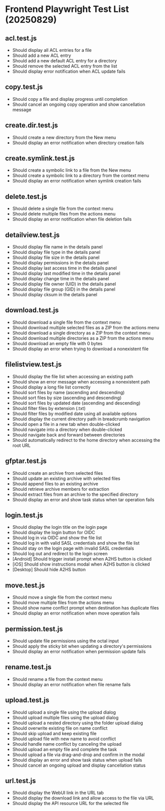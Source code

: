# Frontend Playwright Test List (20250829)

## acl.test.js
- Should display all ACL entries for a file
- Should add a new ACL entry
- Should add a new default ACL entry for a directory
- Should remove the selected ACL entry from the list
- Should display error notification when ACL update fails

## copy.test.js
- Should copy a file and display progress until completion
- Should cancel an ongoing copy operation and show cancellation message

## create.dir.test.js
- Should create a new directory from the New menu
- Should display an error notification when directory creation fails

## create.symlink.test.js
- Should create a symbolic link to a file from the New menu
- Should create a symbolic link to a directory from the context menu
- Should display an error notification when symlink creation fails

## delete.test.js
- Should delete a single file from the context menu
- Should delete multiple files from the actions menu
- Should display an error notification when file deletion fails

## detailview.test.js
- Should display file name in the details panel
- Should display file type in the details panel
- Should display file size in the details panel
- Should display permissions in the details panel
- Should display last access time in the details panel
- Should display last modified time in the details panel
- Should display change time in the details panel
- Should display file owner (UID) in the details panel
- Should display file group (GID) in the details panel
- Should display cksum in the details panel

## download.test.js
- Should download a single file from the context menu
- Should download multiple selected files as a ZIP from the actions menu
- Should download a single directory as a ZIP from the context menu
- Should download multiple directories as a ZIP from the actions menu
- Should download an empty file with 0 bytes
- Should display an error when trying to download a nonexistent file

## filelistview.test.js
- Should display the file list when accessing an existing path
- Should show an error message when accessing a nonexistent path
- Should display a long file list correctly
- Should sort files by name (ascending and descending)
- Should sort files by size (ascending and descending)
- Should sort files by updated date (ascending and descending)
- Should filter files by extension (.txt)
- Should filter files by modified date using all available options
- Should display the current directory path in breadcrumb navigation
- Should open a file in a new tab when double-clicked
- Should navigate into a directory when double-clicked
- Should navigate back and forward between directories
- Should automatically redirect to the home directory when accessing the root URL

## gfptar.test.js
- Should create an archive from selected files
- Should update an existing archive with selected files
- Should append files to an existing archive
- Should retrieve archive members for extraction
- Should extract files from an archive to the specified directory
- Should display an error and show task status when tar operation fails

## login.test.js
- Should display the login title on the login page
- Should display the login button for OIDC
- Should log in via OIDC and show the file list
- Should log in with valid SASL credentials and show the file list
- Should stay on the login page with invalid SASL credentials
- Should log out and redirect to the login screen
- [Android] Should trigger install prompt when A2HS button is clicked
- [iOS] Should show instructions modal when A2HS button is clicked
- [Desktop] Should hide A2HS button

## move.test.js
- Should move a single file from the context menu
- Should move multiple files from the actions menu
- Should show name conflict prompt when destination has duplicate files
- Should display an error notification when move operation fails

## permission.test.js
- Should update file permissions using the octal input
- Should apply the sticky bit when updating a directory's permissions
- Should display an error notification when permission update fails

## rename.test.js
- Should rename a file from the context menu
- Should display an error notification when file rename fails

## upload.test.js
- Should upload a single file using the upload dialog
- Should upload multiple files using the upload dialog
- Should upload a nested directory using the folder upload dialog
- Should overwrite existing file on name conflict
- Should skip upload and keep existing file
- Should upload file with new name to avoid conflict
- Should handle name conflict by canceling the upload
- Should upload an empty file and complete the task
- Should upload a file via drag-and-drop and confirm in the modal
- Should display an error and show task status when upload fails
- Should cancel an ongoing upload and display cancellation status

## url.test.js
- Should display the WebUI link in the URL tab
- Should display the download link and allow access to the file via URL
- Should display the API resource URL for the selected file

